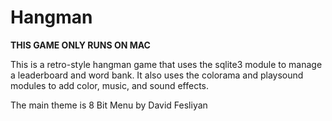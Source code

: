 # Hangman
**THIS GAME ONLY RUNS ON MAC**

This is a retro-style hangman game that uses the sqlite3 module to manage a leaderboard and word bank. It also uses the colorama and playsound modules to add color, music, and sound effects. 

The main theme is 8 Bit Menu by David Fesliyan
